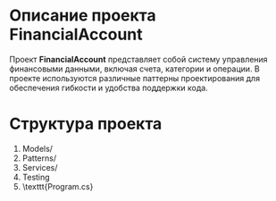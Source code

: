 # Описание проекта FinancialAccount
Проект **FinancialAccount** представляет собой систему управления финансовыми данными, включая счета, категории и операции. В проекте используются различные паттерны проектирования для обеспечения гибкости и удобства поддержки кода.

# Структура проекта
1. Models/
2. Patterns/
3. Services/
4. Testing
5. \texttt{Program.cs}

